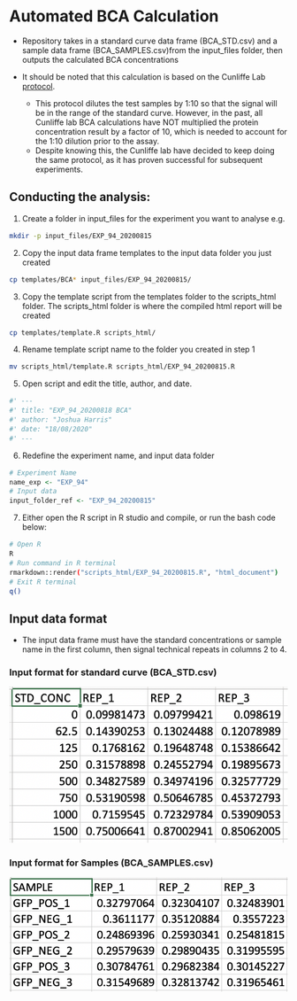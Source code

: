 # Automated BCA Calculation
- Repository takes in a standard curve data frame (BCA_STD.csv) and a sample data frame (BCA_SAMPLES.csv)from the input_files folder, then outputs the calculated BCA concentrations

- It should be noted that this calculation is based on the Cunliffe Lab [protocol](https://github.com/JoshuaHarris391/Lab_Protocols/blob/master/Protein/BCA_Assay.md).
	- This protocol dilutes the test samples by 1:10 so that the signal will be in the range of the standard curve. However, in the past, all Cunliffe lab BCA calculations have NOT multiplied the protein concentration result by a factor of 10, which is needed to account for the 1:10 dilution prior to the assay.
	- Despite knowing this, the Cunliffe lab have decided to keep doing the same protocol, as it has proven successful for subsequent experiments.

## Conducting the analysis:
1. Create a folder in input_files for the experiment you want to analyse e.g.
```bash
mkdir -p input_files/EXP_94_20200815
```
2. Copy the input data frame templates to the input data folder you just created
```bash
cp templates/BCA* input_files/EXP_94_20200815/
```

3. Copy the template script from the templates folder to the scripts_html folder. The scripts_html folder is where the compiled html report will be created
```bash
cp templates/template.R scripts_html/
```
4. Rename template script name to the folder you created in step 1
```bash
mv scripts_html/template.R scripts_html/EXP_94_20200815.R
```
5. Open script and edit the title, author, and date.
```R
#' ---
#' title: "EXP_94_20200818 BCA"
#' author: "Joshua Harris"
#' date: "18/08/2020"
#' ---
```

6. Redefine the experiment name, and input data folder
```R
# Experiment Name
name_exp <- "EXP_94"
# Input data
input_folder_ref <- "EXP_94_20200815"
```
7. Either open the R script in R studio and compile, or run the bash code below:
```bash
# Open R
R
# Run command in R terminal
rmarkdown::render("scripts_html/EXP_94_20200815.R", "html_document")
# Exit R terminal
q()
```

## Input data format
- The input data frame must have the standard concentrations or sample name in the first column, then signal technical repeats in columns 2 to 4.

### Input format for standard curve (BCA_STD.csv)
![](cache/input_df_STD.png?raw=true)

### Input format for Samples (BCA_SAMPLES.csv)
![](cache/input_df_SAMPLES.png?raw=true)
